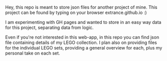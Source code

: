 Hey, this repo is meant to store json files for another project of mine.
This project can be found by typing on your browser extrance.github.io :)

I am experimenting with GH pages and wanted to store in an easy way data for this project, separating data from logic.

Even if you're not interested in this web-app, in this repo you can find json file containing details of my LEGO collection.
I plan also on providing files for the individual LEGO sets, providing a general overview for each, plus my personal take on each set.
